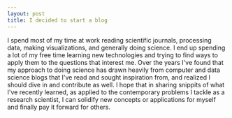 ```yaml
---
layout: post
title: I decided to start a blog
---
```


I spend most of my time at work reading scientific journals, processing data, making visualizations, and generally doing science. I end up spending a lot of my free time learning new technologies and trying to find ways to apply them to the questions that interest me. Over the years I've found that my approach to doing science has drawn heavily from computer and data science blogs that I've read and sought inspiration from, and realized I should dive in and contribute as well. I hope that in sharing snippits of what I've recently learned, as applied to the contemporary problems I tackle as a research scientist, I can solidify new concepts or applications for myself and finally pay it forward for others.



